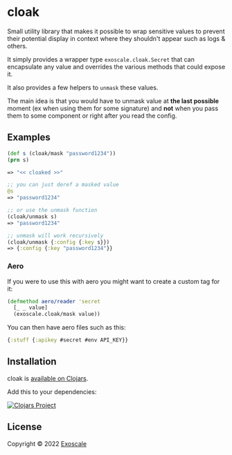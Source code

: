 # cloak

Small utility library that makes it possible to wrap sensitive values to prevent
their potential display in context where they shouldn't appear such as logs &
others.

It simply provides a wrapper type `exoscale.cloak.Secret` that can encapsulate
any value and overrides the various methods that could expose it.

It also provides a few helpers to `unmask` these values. 

The main idea is that you would have to unmask value at **the last possible**
moment (ex when using them for some signature) and **not** when you pass them to
some component or right after you read the config. 

## Examples


``` clj
(def s (cloak/mask "password1234"))
(prn s)

=> "<< cloaked >>"

;; you can just deref a masked value
@s 
=> "password1234"

;; or use the unmask function
(cloak/unmask s)
=> "password1234"

;; unmask will work recursively
(cloak/unmask {:config {:key s}})
=> {:config {:key "password1234"}}
```

### Aero 

If you were to use this with aero you might want to create a custom tag for it: 

``` clj
(defmethod aero/reader 'secret
  [_ _ value]
  (exoscale.cloak/mask value)) 
```

You can then have aero files such as this:

``` clj
{:stuff {:apikey #secret #env API_KEY}}
```

## Installation

cloak is [available on Clojars](https://clojars.org/exoscale/cloak).

Add this to your dependencies:

[![Clojars Project](https://img.shields.io/clojars/v/exoscale/cloak.svg)](https://clojars.org/exoscale/cloak)

## License

Copyright © 2022 [Exoscale](https://exoscale.com)
